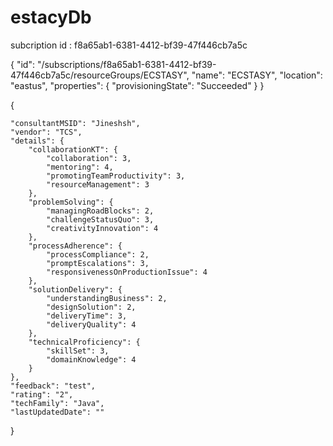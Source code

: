 # estacyDb
subcription id : f8a65ab1-6381-4412-bf39-47f446cb7a5c

{
    "id": "/subscriptions/f8a65ab1-6381-4412-bf39-47f446cb7a5c/resourceGroups/ECSTASY",
    "name": "ECSTASY",
    "location": "eastus",
    "properties": {
        "provisioningState": "Succeeded"
    }
}


{
    
    "consultantMSID": "Jineshsh",
    "vendor": "TCS",
    "details": {
        "collaborationKT": {
            "collaboration": 3,
            "mentoring": 4,
            "promotingTeamProductivity": 3,
            "resourceManagement": 3
        },
        "problemSolving": {
            "managingRoadBlocks": 2,
            "challengeStatusQuo": 3,
            "creativityInnovation": 4
        },
        "processAdherence": {
            "processCompliance": 2,
            "promptEscalations": 3,
            "responsivenessOnProductionIssue": 4
        },
        "solutionDelivery": {
            "understandingBusiness": 2,
            "designSolution": 2,
            "deliveryTime": 3,
            "deliveryQuality": 4
        },
        "technicalProficiency": {
            "skillSet": 3,
            "domainKnowledge": 4
        }
    },
    "feedback": "test",
    "rating": "2",
    "techFamily": "Java",
    "lastUpdatedDate": ""
}
